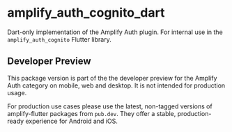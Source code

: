 # amplify_auth_cognito_dart

Dart-only implementation of the Amplify Auth plugin. For internal use in the `amplify_auth_cognito` Flutter library.

## Developer Preview

This package version is part of the the developer preview for the Amplify Auth category on mobile, web and desktop. It is not intended for production usage. 

For production use cases please use the latest, non-tagged versions of amplify-flutter packages from `pub.dev`. They offer a stable, production-ready experience for Android and iOS.
